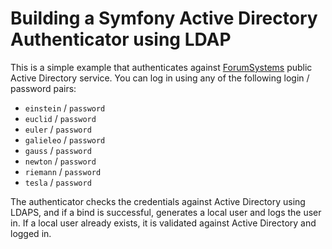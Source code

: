 # Building a Symfony Active Directory Authenticator using LDAP
This is a simple example that authenticates against 
[ForumSystems](https://www.forumsys.com/tutorials/integration-how-to/ldap/online-ldap-test-server/) public Active 
Directory service. You can log in using any of the following login / password pairs:

* `einstein` / `password`
* `euclid` / `password`
* `euler` / `password`
* `galieleo` / `password`
* `gauss` / `password`
* `newton` / `password`
* `riemann` / `password`
* `tesla` / `password`

The authenticator checks the credentials against Active Directory using LDAPS, and if a bind is successful, generates
a local user and logs the user in. If a local user already exists, it is validated against Active Directory and logged 
in.
